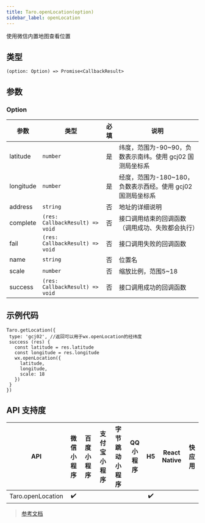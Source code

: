 ```yaml
---
title: Taro.openLocation(option)
sidebar_label: openLocation
---
```


使用微信内置地图查看位置

## 类型

```tsx
(option: Option) => Promise<CallbackResult>
```

## 参数

### Option

| 参数 | 类型 | 必填 | 说明 |
| --- | --- | :---: | --- |
| latitude | `number` | 是 | 纬度，范围为-90~90，负数表示南纬。使用 gcj02 国测局坐标系 |
| longitude | `number` | 是 | 经度，范围为-180~180，负数表示西经。使用 gcj02 国测局坐标系 |
| address | `string` | 否 | 地址的详细说明 |
| complete | `(res: CallbackResult) => void` | 否 | 接口调用结束的回调函数（调用成功、失败都会执行） |
| fail | `(res: CallbackResult) => void` | 否 | 接口调用失败的回调函数 |
| name | `string` | 否 | 位置名 |
| scale | `number` | 否 | 缩放比例，范围5~18 |
| success | `(res: CallbackResult) => void` | 否 | 接口调用成功的回调函数 |

## 示例代码

```tsx
Taro.getLocation({
 type: 'gcj02', //返回可以用于wx.openLocation的经纬度
 success (res) {
   const latitude = res.latitude
   const longitude = res.longitude
   wx.openLocation({
     latitude,
     longitude,
     scale: 18
   })
 }
})
```

## API 支持度

| API | 微信小程序 | 百度小程序 | 支付宝小程序 | 字节跳动小程序 | QQ 小程序 | H5 | React Native | 快应用 |
| :---: | :---: | :---: | :---: | :---: | :---: | :---: | :---: | :---: |
| Taro.openLocation | ✔️ |  |  |  |  | ✔️ |  |  |

> [参考文档](https://developers.weixin.qq.com/miniprogram/dev/api/location/wx.openLocation.html)
